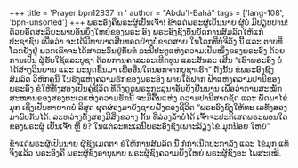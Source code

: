 +++
title = 'Prayer bpn12837 in '
author = "Abdu'l-Bahá"
tags = ['lang-108', 'bpn-unsorted']
+++
ພຣະອົງຄືພຣະຜູ້ເປັນເຈົ້າ! ຂ້າແດ່ພຣະຜູ້ເປັນນາຍ ຜູ້ບໍ່ ມີປຽບປານ! ດ້ວຍອັດສະລິຍະພາບອັນຍິ່ງໃຫຍ່ຂອງພຣະ ອົງ ພຣະອົງຊົງບັນຍັດການສົມລົດໃຫ້ແກ່ປະຊາຊົນ ເພື່ອວ່າ ຈະໄດ້ມີທາຍາດສືບທອດຢ່າງບໍ່ຂາດສາຍ  ໃນໂລກທີ່ບໍ່ຈີລັງ
ນີ້ ແລະ ຕາບທີ່ໂລກຍັງຢູ່ ພວກເຂົາຈະໄດ້ສາລະວົນຢູ່ກັບທໍ ລະນີປະຕູແຫ່ງຄວາມເປັນໜຶ່ງຂອງພຣະອົງ ດ້ວຍການເປັນ ຜູ້ຮັບໃຊ້ແລະບູຊາ ດ້ວຍການຄາລະວະເທີດທູນ ແລະສັນລະ ເສີນ “ເຮົາພຣະອົງ ບໍ່ໄດ້ສ້າງວິນຍານ ແລະ ມະນຸດຂຶ້ນມາ ເພື່ອອື່ນໃດນອກຈາກບູຊາເຮົາ” ດັ່ງນັ້ນ ຂໍພຣະອົງຊົງສົມລົດ ວິຫົກຄູ່ນີ້ ໃນຮັງແຫ່ງຄວາມຮັກຂອງພຣະອົງ ພາຍໃຕ້ຟາກ ຟ້າແຫ່ງຄວາມປານີຂອງພຣະອົງ ຂໍໃຫ້ທັງສອງເປັນຄູ່ຊີວິດ ທີ່ດຶງດູດພຣະກະລຸນາອັນຍິ່ງຢືນນານ ເພື່ອວ່າການສະໝັກ ສະໝານຂອງສອງທະເລແຫ່ງຄວາມຮັກນີ້ ຈະມີຄື້ນແຫ່ງ ຄວາມປານີສາດຊັດ ແລະ ພັດພາໄຂ່ມຸກ ເຊິ່ງເປັນທາຍາດບໍ ລິສຸດ ຜຸດຜ່ອງມາຍັງຊາຍຝັ່ງຂອງຊີວິດ “ພຣະອົງຊົງໃຫ້ທະ ເລທັງສອງມາພົບກັນໄດ້: ລະຫວ່າງທັງສອງມີສິ່ງຂວາງ ກັ້ນ ທີ່ລ່ວງລໍ້າບໍ່ໄດ້  ເຈົ້າຈະປະຕິເສດພຣະພອນໃດ  ຂອງພຣະຜູ້
ເປັນເຈົ້າ  ຫຼື ບໍ່?  ໃນແຕ່ລະທະເລນີ້ພຣະອົງຊົງເພາະລ້ຽງໄຂ່
ມຸກນ້ອຍ ໃຫຍ່”

ຂ້າແດ່ພຣະຜູ້ເປັນນາຍ ຜູ້ຊົງເມດຕາ ຂໍໃຫ້ການສົມລົດ ນີ້ ກໍ່ກໍາເນີດປະກາລັງ ແລະ ໄຂ່ມຸກ  ແທ້ຈິງແລ້ວ ພຣະອົງຄື ພຣະຜູ້ຊົງອານຸພາບ ພຣະຜູ້ຊົງຄວາມຍິ່ງໃຫຍ່ ພຣະຜູ້ຊົງອະ ໄພສະເໝີ.
